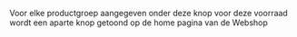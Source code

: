 Voor elke productgroep aangegeven onder deze knop voor deze voorraad wordt een aparte knop getoond op de home pagina van de Webshop